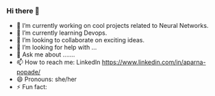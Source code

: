 ### Hi there 👋

- 🔭 I’m currently working on cool projects related to Neural Networks.
- 🌱 I’m currently learning Devops.
- 👯 I’m looking to collaborate on exciting ideas.
- 🤔 I’m looking for help with ...
- 💬 Ask me about .......
- 📫 How to reach me: LinkedIn https://www.linkedin.com/in/aparna-popade/
- 😄 Pronouns: she/her
- ⚡ Fun fact: 
